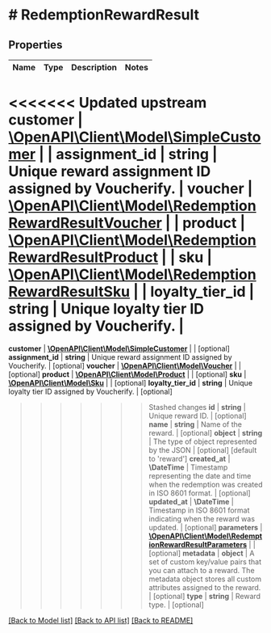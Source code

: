 # # RedemptionRewardResult

## Properties

Name | Type | Description | Notes
------------ | ------------- | ------------- | -------------
<<<<<<< Updated upstream
**customer** | [**\OpenAPI\Client\Model\SimpleCustomer**](SimpleCustomer.md) |  |
**assignment_id** | **string** | Unique reward assignment ID assigned by Voucherify. |
**voucher** | [**\OpenAPI\Client\Model\RedemptionRewardResultVoucher**](RedemptionRewardResultVoucher.md) |  |
**product** | [**\OpenAPI\Client\Model\RedemptionRewardResultProduct**](RedemptionRewardResultProduct.md) |  |
**sku** | [**\OpenAPI\Client\Model\RedemptionRewardResultSku**](RedemptionRewardResultSku.md) |  |
**loyalty_tier_id** | **string** | Unique loyalty tier ID assigned by Voucherify. |
=======
**customer** | [**\OpenAPI\Client\Model\SimpleCustomer**](SimpleCustomer.md) |  | [optional]
**assignment_id** | **string** | Unique reward assignment ID assigned by Voucherify. | [optional]
**voucher** | [**\OpenAPI\Client\Model\Voucher**](Voucher.md) |  | [optional]
**product** | [**\OpenAPI\Client\Model\Product**](Product.md) |  | [optional]
**sku** | [**\OpenAPI\Client\Model\Sku**](Sku.md) |  | [optional]
**loyalty_tier_id** | **string** | Unique loyalty tier ID assigned by Voucherify. | [optional]
>>>>>>> Stashed changes
**id** | **string** | Unique reward ID. | [optional]
**name** | **string** | Name of the reward. | [optional]
**object** | **string** | The type of object represented by the JSON | [optional] [default to 'reward']
**created_at** | **\DateTime** | Timestamp representing the date and time when the redemption was created in ISO 8601 format. | [optional]
**updated_at** | **\DateTime** | Timestamp in ISO 8601 format indicating when the reward was updated. | [optional]
**parameters** | [**\OpenAPI\Client\Model\RedemptionRewardResultParameters**](RedemptionRewardResultParameters.md) |  | [optional]
**metadata** | **object** | A set of custom key/value pairs that you can attach to a reward. The metadata object stores all custom attributes assigned to the reward. | [optional]
**type** | **string** | Reward type. | [optional]

[[Back to Model list]](../../README.md#models) [[Back to API list]](../../README.md#endpoints) [[Back to README]](../../README.md)
